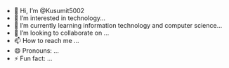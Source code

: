 - 👋 Hi, I’m @Kusumit5002
- 👀 I’m interested in technology...
- 🌱 I’m currently learning information technology and computer science...
- 💞️ I’m looking to collaborate on ...
- 📫 How to reach me ...
- 😄 Pronouns: ...
- ⚡ Fun fact: ...

<!---
Kusumit5002/Kusumit5002 is a ✨ special ✨ repository because its `README.md` (this file) appears on your GitHub profile.
You can click the Preview link to take a look at your changes.
--->
